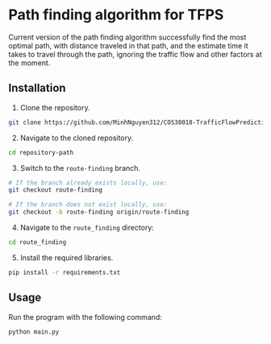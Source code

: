 # Path finding algorithm for TFPS

Current version of the path finding algorithm successfully find the most optimal path, with distance traveled in that path, and the estimate time it takes to travel through the path, ignoring the traffic flow and other factors at the moment.

## Installation
1. Clone the repository.
```bash
git clone https://github.com/MinhNguyen312/COS30018-TrafficFlowPredictionSystem.git
```

2. Navigate to the cloned repository.
```bash
cd repository-path
```

3. Switch to the ```route-finding``` branch.
```bash
# If the branch already exists locally, use:
git checkout route-finding

# If the branch does not exist locally, use:
git checkout -b route-finding origin/route-finding
```
4. Navigate to the ```route_finding``` directory:
```bash
cd route_finding
```

5. Install the required libraries.
```bash
pip install -r requirements.txt
```

## Usage
Run the program with the following command: 
```bash 
python main.py
```


